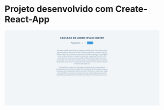 # Projeto desenvolvido com Create-React-App

![Imagem](https://github.com/MunrraMT/react-tutorial-and-projects-course/blob/main/color-generator/public/print.png)
